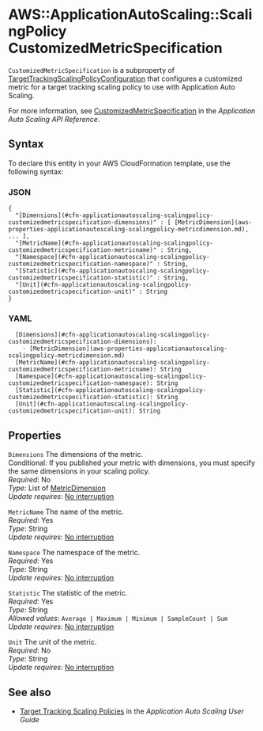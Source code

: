 # AWS::ApplicationAutoScaling::ScalingPolicy CustomizedMetricSpecification<a name="aws-properties-applicationautoscaling-scalingpolicy-customizedmetricspecification"></a>

 `CustomizedMetricSpecification` is a subproperty of [TargetTrackingScalingPolicyConfiguration](https://docs.aws.amazon.com/AWSCloudFormation/latest/UserGuide/aws-properties-applicationautoscaling-scalingpolicy-targettrackingscalingpolicyconfiguration.html) that configures a customized metric for a target tracking scaling policy to use with Application Auto Scaling\. 

For more information, see [CustomizedMetricSpecification](https://docs.aws.amazon.com/autoscaling/application/APIReference/API_CustomizedMetricSpecification.html) in the *Application Auto Scaling API Reference*\.

## Syntax<a name="aws-properties-applicationautoscaling-scalingpolicy-customizedmetricspecification-syntax"></a>

To declare this entity in your AWS CloudFormation template, use the following syntax:

### JSON<a name="aws-properties-applicationautoscaling-scalingpolicy-customizedmetricspecification-syntax.json"></a>

```
{
  "[Dimensions](#cfn-applicationautoscaling-scalingpolicy-customizedmetricspecification-dimensions)" : [ [MetricDimension](aws-properties-applicationautoscaling-scalingpolicy-metricdimension.md), ... ],
  "[MetricName](#cfn-applicationautoscaling-scalingpolicy-customizedmetricspecification-metricname)" : String,
  "[Namespace](#cfn-applicationautoscaling-scalingpolicy-customizedmetricspecification-namespace)" : String,
  "[Statistic](#cfn-applicationautoscaling-scalingpolicy-customizedmetricspecification-statistic)" : String,
  "[Unit](#cfn-applicationautoscaling-scalingpolicy-customizedmetricspecification-unit)" : String
}
```

### YAML<a name="aws-properties-applicationautoscaling-scalingpolicy-customizedmetricspecification-syntax.yaml"></a>

```
  [Dimensions](#cfn-applicationautoscaling-scalingpolicy-customizedmetricspecification-dimensions): 
    - [MetricDimension](aws-properties-applicationautoscaling-scalingpolicy-metricdimension.md)
  [MetricName](#cfn-applicationautoscaling-scalingpolicy-customizedmetricspecification-metricname): String
  [Namespace](#cfn-applicationautoscaling-scalingpolicy-customizedmetricspecification-namespace): String
  [Statistic](#cfn-applicationautoscaling-scalingpolicy-customizedmetricspecification-statistic): String
  [Unit](#cfn-applicationautoscaling-scalingpolicy-customizedmetricspecification-unit): String
```

## Properties<a name="aws-properties-applicationautoscaling-scalingpolicy-customizedmetricspecification-properties"></a>

`Dimensions`  <a name="cfn-applicationautoscaling-scalingpolicy-customizedmetricspecification-dimensions"></a>
The dimensions of the metric\.   
Conditional: If you published your metric with dimensions, you must specify the same dimensions in your scaling policy\.  
*Required*: No  
*Type*: List of [MetricDimension](aws-properties-applicationautoscaling-scalingpolicy-metricdimension.md)  
*Update requires*: [No interruption](https://docs.aws.amazon.com/AWSCloudFormation/latest/UserGuide/using-cfn-updating-stacks-update-behaviors.html#update-no-interrupt)

`MetricName`  <a name="cfn-applicationautoscaling-scalingpolicy-customizedmetricspecification-metricname"></a>
The name of the metric\.   
*Required*: Yes  
*Type*: String  
*Update requires*: [No interruption](https://docs.aws.amazon.com/AWSCloudFormation/latest/UserGuide/using-cfn-updating-stacks-update-behaviors.html#update-no-interrupt)

`Namespace`  <a name="cfn-applicationautoscaling-scalingpolicy-customizedmetricspecification-namespace"></a>
The namespace of the metric\.  
*Required*: Yes  
*Type*: String  
*Update requires*: [No interruption](https://docs.aws.amazon.com/AWSCloudFormation/latest/UserGuide/using-cfn-updating-stacks-update-behaviors.html#update-no-interrupt)

`Statistic`  <a name="cfn-applicationautoscaling-scalingpolicy-customizedmetricspecification-statistic"></a>
The statistic of the metric\.  
*Required*: Yes  
*Type*: String  
*Allowed values*: `Average | Maximum | Minimum | SampleCount | Sum`  
*Update requires*: [No interruption](https://docs.aws.amazon.com/AWSCloudFormation/latest/UserGuide/using-cfn-updating-stacks-update-behaviors.html#update-no-interrupt)

`Unit`  <a name="cfn-applicationautoscaling-scalingpolicy-customizedmetricspecification-unit"></a>
The unit of the metric\.  
*Required*: No  
*Type*: String  
*Update requires*: [No interruption](https://docs.aws.amazon.com/AWSCloudFormation/latest/UserGuide/using-cfn-updating-stacks-update-behaviors.html#update-no-interrupt)

## See also<a name="aws-properties-applicationautoscaling-scalingpolicy-customizedmetricspecification--seealso"></a>
+ [Target Tracking Scaling Policies](https://docs.aws.amazon.com/autoscaling/application/userguide/application-auto-scaling-target-tracking.html) in the *Application Auto Scaling User Guide* 